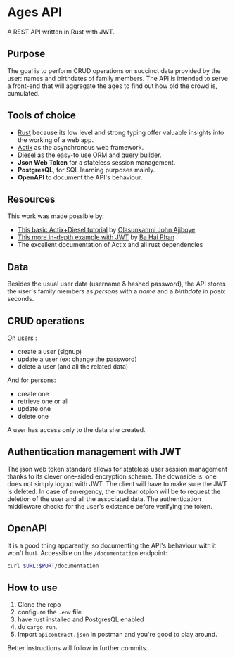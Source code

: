 # Ages API

A REST API written in Rust with JWT.

## Purpose

The goal is to perform CRUD operations on succinct data provided by the user: names and birthdates of family members.
The API is intended to serve a front-end that will aggregate the ages to find out how old the crowd is, cumulated.

## Tools of choice

- [Rust](https://www.rust-lang.org/) because its low level and strong typing offer valuable insights into the working of a web app.
- [Actix](https://actix.rs/) as the asynchronous web framework.
- [Diesel](https://diesel.rs/) as the easy-to use ORM and query builder.
- **Json Web Token** for a stateless session management.
- **PostgresQL**, for SQL learning purposes mainly.
- **OpenAPI** to document the API's behaviour.

## Resources

This work was made possible by:

- [This basic Actix+Diesel tutorial](https://blog.logrocket.com/create-a-backend-api-with-rust-and-postgres/) by [Olasunkanmi John Ajiboye](https://blog.logrocket.com/)
- [This more in-depth example with JWT](https://github.com/SakaDream/actix-web-rest-api-with-jwt) by [Ba Hai Phan](https://github.com/SakaDream)
- The excellent documentation of Actix and all rust dependencies

## Data

Besides the usual user data (username & hashed password), the API stores the user's family members as *persons* with a *name* and a *birthdate* in posix seconds.

## CRUD operations

On users :

- create a user (signup)
- update a user (ex: change the password)
- delete a user (and all the related data)

And for persons:

- create one
- retrieve one or all
- update one
- delete one

A user has access only to the data she created.

## Authentication management with JWT

The json web token standard allows for stateless user session management thanks to its clever one-sided encryption scheme.
The downside is: one does not simply logout with JWT. The client will have to make sure the JWT is deleted.
In case of emergency, the nuclear otpion will be to request the deletion of the user and all the associated data.
The authentication middleware checks for the user's existence before verifying the token.

## OpenAPI

It is a good thing apparently, so documenting the API's behaviour with it won't hurt.
Accessible on the `/documentation` endpoint:

```sh
curl $URL:$PORT/documentation
```

## How to use

1. Clone the repo
2. configure the `.env` file
3. have rust installed and PostgresQL enabled
4. do `cargo run`. 
5. Import `apicontract.json` in postman and you're good to play around.

Better instructions will follow in further commits.



